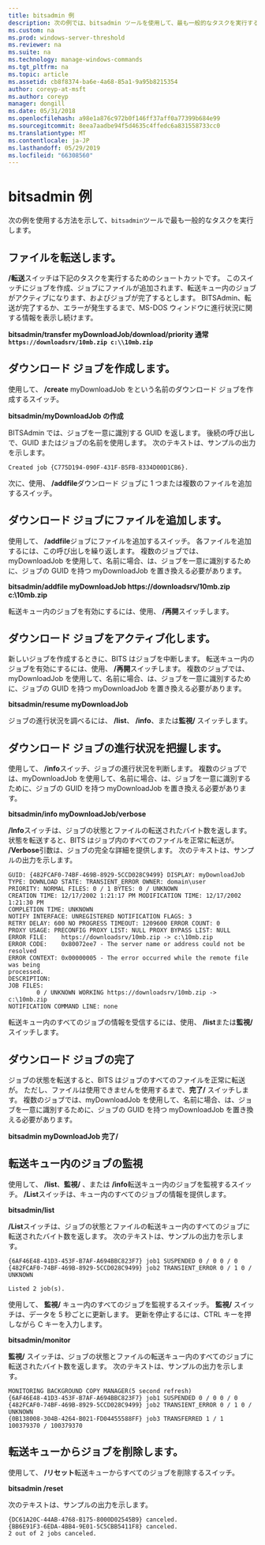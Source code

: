 ```yaml
---
title: bitsadmin 例
description: 次の例では、bitsadmin ツールを使用して、最も一般的なタスクを実行する方法を示します。
ms.custom: na
ms.prod: windows-server-threshold
ms.reviewer: na
ms.suite: na
ms.technology: manage-windows-commands
ms.tgt_pltfrm: na
ms.topic: article
ms.assetid: cb8f8374-ba6e-4a68-85a1-9a95b8215354
author: coreyp-at-msft
ms.author: coreyp
manager: dongill
ms.date: 05/31/2018
ms.openlocfilehash: a98e1a876c972b0f146ff37aff0a77399b684e99
ms.sourcegitcommit: 8eea7aadbe94f5d4635c4ffedc6a831558733cc0
ms.translationtype: MT
ms.contentlocale: ja-JP
ms.lasthandoff: 05/29/2019
ms.locfileid: "66308560"
---
```

# <a name="bitsadmin-examples"></a>bitsadmin 例

次の例を使用する方法を示して、`bitsadmin`ツールで最も一般的なタスクを実行します。

## <a name="transfer-a-file"></a>ファイルを転送します。

**/転送**スイッチは下記のタスクを実行するためのショートカットです。 このスイッチにジョブを作成、ジョブにファイルが追加されます、転送キュー内のジョブがアクティブになります、およびジョブが完了するとします。 BITSAdmin、転送が完了するか、エラーが発生するまで、MS-DOS ウィンドウに進行状況に関する情報を表示し続けます。

**bitsadmin/transfer myDownloadJob/download/priority 通常 `https://downloadsrv/10mb.zip c:\\10mb.zip`**

## <a name="create-a-download-job"></a>ダウンロード ジョブを作成します。

使用して、 **/create** myDownloadJob をという名前のダウンロード ジョブを作成するスイッチ。

**bitsadmin/myDownloadJob の作成**

BITSAdmin では、ジョブを一意に識別する GUID を返します。 後続の呼び出しで、GUID またはジョブの名前を使用します。 次のテキストは、サンプルの出力を示します。

``` syntax
Created job {C775D194-090F-431F-B5FB-8334D00D1CB6}.
```

次に、使用、 **/addfile**ダウンロード ジョブに 1 つまたは複数のファイルを追加するスイッチ。

## <a name="add-files-to-the-download-job"></a>ダウンロード ジョブにファイルを追加します。

使用して、 **/addfile**ジョブにファイルを追加するスイッチ。 各ファイルを追加するには、この呼び出しを繰り返します。 複数のジョブでは、myDownloadJob を使用して、名前に場合、は、ジョブを一意に識別するために、ジョブの GUID を持つ myDownloadJob を置き換える必要があります。

**bitsadmin/addfile myDownloadJob https://downloadsrv/10mb.zip c:\\10mb.zip**

転送キュー内のジョブを有効にするには、使用、 **/再開**スイッチします。

## <a name="activate-the-download-job"></a>ダウンロード ジョブをアクティブ化します。

新しいジョブを作成するときに、BITS はジョブを中断します。 転送キュー内のジョブを有効にするには、使用、 **/再開**スイッチします。 複数のジョブでは、myDownloadJob を使用して、名前に場合、は、ジョブを一意に識別するために、ジョブの GUID を持つ myDownloadJob を置き換える必要があります。

**bitsadmin/resume myDownloadJob**

ジョブの進行状況を調べるには、 **/list**、 **/info**、または**監視/** スイッチします。

## <a name="determine-the-progress-of-the-download-job"></a>ダウンロード ジョブの進行状況を把握します。

使用して、 **/info**スイッチ、ジョブの進行状況を判断します。 複数のジョブでは、myDownloadJob を使用して、名前に場合、は、ジョブを一意に識別するために、ジョブの GUID を持つ myDownloadJob を置き換える必要があります。

**bitsadmin/info myDownloadJob/verbose**

**/Info**スイッチは、ジョブの状態とファイルの転送されたバイト数を返します。 状態を転送すると、BITS はジョブ内のすべてのファイルを正常に転送が。 **/Verbose**引数は、ジョブの完全な詳細を提供します。 次のテキストは、サンプルの出力を示します。

``` syntax
GUID: {482FCAF0-74BF-469B-8929-5CCD028C9499} DISPLAY: myDownloadJob
TYPE: DOWNLOAD STATE: TRANSIENT_ERROR OWNER: domain\user
PRIORITY: NORMAL FILES: 0 / 1 BYTES: 0 / UNKNOWN
CREATION TIME: 12/17/2002 1:21:17 PM MODIFICATION TIME: 12/17/2002 1:21:30 PM
COMPLETION TIME: UNKNOWN
NOTIFY INTERFACE: UNREGISTERED NOTIFICATION FLAGS: 3
RETRY DELAY: 600 NO PROGRESS TIMEOUT: 1209600 ERROR COUNT: 0
PROXY USAGE: PRECONFIG PROXY LIST: NULL PROXY BYPASS LIST: NULL
ERROR FILE:    https://downloadsrv/10mb.zip -> c:\10mb.zip
ERROR CODE:    0x80072ee7 - The server name or address could not be resolved
ERROR CONTEXT: 0x00000005 - The error occurred while the remote file was being 
processed.
DESCRIPTION:
JOB FILES:
        0 / UNKNOWN WORKING https://downloadsrv/10mb.zip -> c:\10mb.zip
NOTIFICATION COMMAND LINE: none
```

転送キュー内のすべてのジョブの情報を受信するには、使用、 **/list**または**監視/** スイッチします。

## <a name="completing-the-download-job"></a>ダウンロード ジョブの完了

ジョブの状態を転送すると、BITS はジョブのすべてのファイルを正常に転送が。 ただし、ファイルは使用できませんを使用するまで、**完了/** スイッチします。 複数のジョブでは、myDownloadJob を使用して、名前に場合、は、ジョブを一意に識別するために、ジョブの GUID を持つ myDownloadJob を置き換える必要があります。

**bitsadmin myDownloadJob 完了/**

## <a name="monitoring-jobs-in-the-transfer-queue"></a>転送キュー内のジョブの監視

使用して、 **/list**、**監視/** 、または **/info**転送キュー内のジョブを監視するスイッチ。 **/List**スイッチは、キュー内のすべてのジョブの情報を提供します。

**bitsadmin/list**

**/List**スイッチは、ジョブの状態とファイルの転送キュー内のすべてのジョブに転送されたバイト数を返します。 次のテキストは、サンプルの出力を示します。

``` syntax
{6AF46E48-41D3-453F-B7AF-A694BBC823F7} job1 SUSPENDED 0 / 0 0 / 0
{482FCAF0-74BF-469B-8929-5CCD028C9499} job2 TRANSIENT_ERROR 0 / 1 0 / UNKNOWN

Listed 2 job(s).
```

使用して、 **監視/** キュー内のすべてのジョブを監視するスイッチ。 **監視/** スイッチは、データを 5 秒ごとに更新します。 更新を停止するには、CTRL キーを押しながら C キーを入力します。

**bitsadmin/monitor**

**監視/** スイッチは、ジョブの状態とファイルの転送キュー内のすべてのジョブに転送されたバイト数を返します。 次のテキストは、サンプルの出力を示します。

``` syntax
MONITORING BACKGROUND COPY MANAGER(5 second refresh)
{6AF46E48-41D3-453F-B7AF-A694BBC823F7} job1 SUSPENDED 0 / 0 0 / 0
{482FCAF0-74BF-469B-8929-5CCD028C9499} job2 TRANSIENT_ERROR 0 / 1 0 / UNKNOWN
{0B138008-304B-4264-B021-FD04455588FF} job3 TRANSFERRED 1 / 1 100379370 / 100379370
```

## <a name="deleting-jobs-from-the-transfer-queue"></a>転送キューからジョブを削除します。

使用して、 **/リセット**転送キューからすべてのジョブを削除するスイッチ。

**bitsadmin /reset**

次のテキストは、サンプルの出力を示します。

``` syntax
{DC61A20C-44AB-4768-B175-8000D02545B9} canceled.
{BB6E91F3-6EDA-4BB4-9E01-5C5CBB5411F8} canceled.
2 out of 2 jobs canceled.
```
